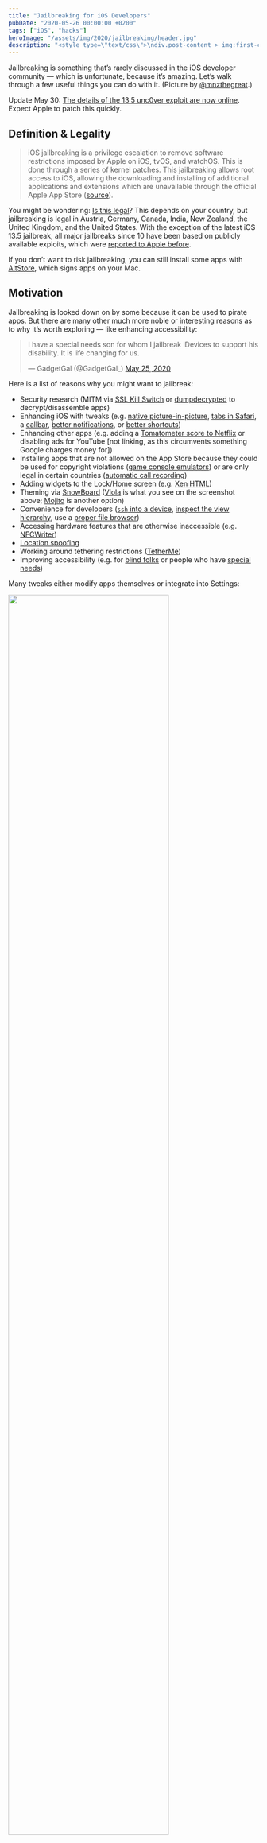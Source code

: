 ```yaml
---
title: "Jailbreaking for iOS Developers"
pubDate: "2020-05-26 00:00:00 +0200"
tags: ["iOS", "hacks"]
heroImage: "/assets/img/2020/jailbreaking/header.jpg"
description: "<style type=\"text/css\">\ndiv.post-content > img:first-child { width:50% !important; }\n</style>"
---
```


<style type="text/css">
div.post-content > img:first-child { width:50% !important; }
</style>

Jailbreaking is something that’s rarely discussed in the iOS developer community — which is unfortunate, because it’s amazing. Let’s walk through a few useful things you can do with it. (Picture by [@mnzthegreat](https://twitter.com/mnzthegreat/status/1264848209735585792).)

Update May 30: [The details of the 13.5 unc0ver exploit are now online](https://twitter.com/steipete/status/1266378266497044485?s=21). Expect Apple to patch this quickly.

## Definition & Legality

>iOS jailbreaking is a privilege escalation to remove software restrictions imposed by Apple on iOS, tvOS, and watchOS. This is done through a series of kernel patches. This jailbreaking allows root access to iOS, allowing the downloading and installing of additional applications and extensions which are unavailable through the official Apple App Store ([source](https://www.techacrobat.com/ios-12-4-unc0ver-jailbreak/)).

You might be wondering: [Is this legal](https://en.wikipedia.org/wiki/IOS_jailbreaking#Legality)? This depends on your country, but jailbreaking is legal in Austria, Germany, Canada, India, New Zealand, the United Kingdom, and the United States. With the exception of the latest iOS 13.5 jailbreak, all major jailbreaks since 10 have been based on publicly available exploits, which were [reported to Apple before](https://twitter.com/helthydriver/status/1265030817618767875?s=21).

If you don’t want to risk jailbreaking, you can still install some apps with [AltStore](https://altstore.io/), which signs apps on your Mac.

## Motivation

Jailbreaking is looked down on by some because it can be used to pirate apps. But there are many other much more noble or interesting reasons as to why it’s worth exploring — like enhancing accessibility:

<blockquote class="twitter-tweet" data-conversation="none"><p lang="en" dir="ltr">I have a special needs son for whom I jailbreak iDevices to support his disability. It is life changing for us.</p>&mdash; GadgetGal (@GadgetGal_) <a href="https://twitter.com/GadgetGal_/status/1264952195402723328?ref_src=twsrc%5Etfw">May 25, 2020</a></blockquote> <script async src="https://platform.twitter.com/widgets.js" charset="utf-8"></script>

Here is a list of reasons why you might want to jailbreak:

- Security research (MITM via [SSL Kill Switch](https://github.com/nabla-c0d3/ssl-kill-switch2) or [dumpdecrypted](https://github.com/stefanesser/dumpdecrypted) to decrypt/disassemble apps)
- Enhancing iOS with tweaks (e.g. [native picture-in-picture](https://repo.packix.com/package/codes.rambo.ipadify/), [tabs in Safari](https://repo.twickd.com/package/com.twickd.minazuki.safari-electro-2), a [callbar](https://www.idownloadblog.com/2019/03/06/callbar-xs-brings-everyones-favorite-phone-call-centric-jailbreak-tweak-to-ios-12/), [better notifications](https://www.idownloadblog.com/2019/02/25/notifica/), or [better shortcuts](http://cydia.saurik.com/package/com.ethanrdoesmc.truecuts/))
- Enhancing other apps (e.g. adding a [Tomatometer score to Netflix](https://repo.packix.com/package/org.packix.flixenhancer/) or disabling ads for YouTube [not linking, as this circumvents something Google charges money for])
- Installing apps that are not allowed on the App Store because they could be used for copyright violations ([game console emulators](https://tweak-box.com/delta/)) or are only legal in certain countries ([automatic call recording](http://ioscallrecorder.com/))
- Adding widgets to the Lock/Home screen (e.g. [Xen HTML](https://xenpublic.incendo.ws/))
- Theming via [SnowBoard](https://repo.packix.com/package/com.spark.snowboard/) ([Viola](https://repo.packix.com/package/com.bousrih.viola/) is what you see on the screenshot above; [Mojito](https://repo.packix.com/package/eu.bednarz.eyeris/) is another option)
- Convenience for developers ([`ssh` into a device](https://twitter.com/develobile/status/1264656302195818497?s=21), [inspect the view hierarchy](https://github.com/Flipboard/FLEX), use a [proper file browser](http://cydia.saurik.com/package/com.tigisoftware.filza/))
- Accessing hardware features that are otherwise inaccessible (e.g. [NFCWriter](http://cydia.saurik.com/package/net.limneos.nfcwriterx/))
- [Location spoofing](https://www.reddit.com/r/jailbreak/comments/dzdzgg/tutorial_nepetas_relocate_guide_on_1322/)
- Working around tethering restrictions ([TetherMe](http://cydia.saurik.com/package/net.tetherme.tetherme8/))
- Improving accessibility (e.g. for [blind folks](https://twitter.com/devinprater/status/1264962317609046017) or people who have [special needs](https://twitter.com/GadgetGal_/status/1264962311229333504?s=20))

Many tweaks either modify apps themselves or integrate into Settings:

<img src="/assets/img/2020/jailbreaking/settings.jpg" width="80%">

Beware: Some apps (like banking apps) might include a jailbreak detection and won’t work if they detect Cydia. However, this also can be circumvented with the right tweak.

## State of Jailbreaking

There has [never been a better time](https://www.wired.com/story/apple-ios-unc0ver-jailbreak/) for jailbreaking. From iOS 10–13, including the just-released iOS 13.5, almost every version can be hacked. This is also somewhat worrying, as exploits require security flaws, and we’re now at a stage where exploit platforms [aren’t paying for any additional exploits](https://9to5mac.com/2020/05/14/zerodium-has-too-many-ios-exploits/) because they already have [too many](https://twitter.com/cBekrar/status/1260543284008456192).

Reddit maintains [a great overview](https://www.reddit.com/r/jailbreak/wiki/escapeplan/guides/jailbreakcharts#wiki_ios13.x) of the current jailbreak availability situation ([this GSheet is even more detailed](https://docs.google.com/spreadsheets/u/2/d/11DABHIIqwYQKj1L83AK9ywk_hYMjEkcaxpIg6phbTf0/htmlview#gid=1014970938)). The two most interesting ones (as of May 2020) are:

- [checkra1n](https://checkra.in/), which uses the [Checkm8 exploit](https://arstechnica.com/information-technology/2019/09/developer-of-checkm8-explains-why-idevice-jailbreak-exploit-is-a-game-changer/), which is an unpatchable vulnerability in the iOS bootrom for all devices from A5–A11 (everything up to iPhone X)

- [unc0ver](https://unc0ver.dev/), a semi-untethered jailbreak using various hacks, just updated for iOS 13.5.

checkra1n is semi-tethered, while unc0ver is semi-untethered (see [types of jailbreaks](https://www.idownloadblog.com/2019/11/21/types-of-jailbreaks/)). You need to retrigger the jailbreak after a reboot to patch the kernel so that it can run unsigned code. I recommend using [AltStore](https://altstore.io/) to install the Jailbreak (see this [guide](https://www.idownloadblog.com/2020/02/16/how-to-unc0ver-altstore/)).

Both variants are stable and [don’t drain battery life](https://www.wired.com/story/apple-ios-unc0ver-jailbreak/) or prevent use of Apple services like iCloud, Apple Pay, or iMessage, as was the case with some earlier variants. Apple’s user data protections and sandbox security is preserved.

## Adding Repositories to Cydia

[Cydia](https://cydia-app.com/) is the oldest and most common alternative App Store for iOS. It’s automatically installed for most jailbreaks, and it has a convenient UI for the apt-get packager it comes with. In the past, you could also buy apps through Cydia, but nowadays, most apps are sold via third-party repositories. These offer free and paid apps (via PayPal or credit card) and can be easily added to Cydia. Below I’ve listed the ones I’d recommend:

- [Packix](https://repo.packix.com/)
- [Dynastic Repo](https://repo.dynastic.co/)
- [Twickd](https://repo.twickd.com/)
- [NSCake](http://nscake.github.io) (for FLEX)

Heads up: Cydia hosts many tweaks that are outdated and will not work on iOS 13. It’s best to check [/r/jailbreak](https://www.reddit.com/r/jailbreak/) or [iDownloadBlog](https://www.idownloadblog.com/tag/jailbreak/) to find tweaks that work.

If you’re looking for a modern replacement for Cydia, there are quite a few alternative package managers out there. I really liked [Zebra](https://getzbra.com/), and it’s also [open source](https://getzbra.com/).

## Preserve SHSH2 Blobs

A [SHSH blob](https://en.wikipedia.org/wiki/SHSH_blob) is a small piece of data that is part of Apple’s digital signature protocol for iOS restores and updates.

As of the time of writing this post, Apple signs iOS 13.4.1 and iOS 13.5, and you can expect 13.4.1 will be removed in a few days. With saving this blob, you can downgrade at any time without being dependent on Apple. 

![](/assets/img/2020/jailbreaking/blobsaver.png)

There are many ways to save these. I recommend [blobsaver](https://github.com/airsquared/blobsaver/releases), as it saves the blobs on disk instead of relying on cloud services. Tools like [futurerestore](https://github.com/tihmstar/futurerestore) can then be used to downgrade ([read more here](https://cellularnews.com/mobile-operating-systems/how-to-downgrade-ios-using-shsh2-blobs/)). Store them; you never know when they might come in handy.

With that out of the way, let’s explore all we can do with our new superpowers!

## SSL Kill Switch

[SSL Kill Switch 2](https://github.com/nabla-c0d3/ssl-kill-switch2) is a tweak to disable SSL certificate validation on a device. This is useful for seeing which data apps send via an MITM proxy such as [Charles](https://www.charlesproxy.com/). To use this, do the following:

- Install PreferenceLoader (dependency) and [Filza](https://filza.net/) (file browser) on Cydia.
- Download the [latest version from GitHub](https://github.com/nabla-c0d3/ssl-kill-switch2/releases) (deb file).
- Open Filza and navigate to `/private/var/mobile/Library/Mobile Documents/com~apple~CloudDocs/Downloads`.
- Open the downloaded `com.nablac0d3.sslkillswitch2_0.14.deb` (or similar) and press Install.
- Respring (Restart SpringBoard).
- Find SSL Kill Switch 2 in iOS Settings.

If you’re curious how this works on a technical level, here’s a [writeup for iOS 12](https://nabla-c0d3.github.io/blog/2019/05/18/ssl-kill-switch-for-ios12/). You can also just explore the [source on GitHub](https://github.com/nabla-c0d3/ssl-kill-switch2).

# FLEX In-App Debugging

[FLEX](https://github.com/Flipboard/FLEX) is an open source in-app debugging and exploration tool for iOS by [@NSExceptional](https://twitter.com/NSExceptional). It’s amazing what you can do with it. Want the weather background as your homescreen background? No problem.

{% twitter https://twitter.com/nsexceptional/status/1250353513923674114 %}

To install, download [FLEXing](http://cydia.saurik.com/package/com.pantsthief.flexing/), reboot your device, and then tap on the status bar to load FLEX. You can browse the classes and inspect the view hierarchy with a 3D debugger, similar to how you can with [Reveal](https://revealapp.com/). Here’s Spotify:

<img src="/assets/img/2020/jailbreaking/hierarchy-spotify.png" width="80%">

Of course, you can also [inspect apps written in SwiftUI](/assets/img/2020/jailbreaking/hierarchy-achelper.png), like the popular [ACHNBrowserUI](https://github.com/Dimillian/ACHNBrowserUI). Back in 2013, [I used Reveal for inspecting the view hierarchy of apps](http://petersteinberger.com/blog/2013/how-to-inspect-the-view-hierarchy-of-3rd-party-apps/), but it’s way more fun to play around on device.

## More Useful Cydia Apps & Tweaks

- [iPadify](https://repo.packix.com/package/codes.rambo.ipadify/) — install iPad-only apps such as Playgrounds, native picture-in-picture
- [Prysm](https://repo.packix.com/package/com.laughingquoll.prysm/) — a feature-rich control center for iOS
- [Reveal Loader](https://github.com/heardrwt/RevealLoader) — load Reveal to any app
- [TapTapFlip](https://repo.packix.com/package/com.cpdigitaldarkroom.taptapflip/) — double tap to flip the camera in the Camera app
- [Supercharge](https://www.supercharge.app/) — create simple tweaks on the device
- [Snapper 2](https://repo.packix.com/package/com.jontelang.snapper2.packix/) — crop screenshots before taking them
- [Frida](https://frida.re/docs/ios/) — a dynamic instrumentation / code injection toolkit
- [FrontCamUnmirror](http://cydia.saurik.com/package/com.sticktron.fcum/) — self explanatory
- [CopyLog](https://repo.packix.com/package/me.tomt000.copylog/) — a powerful clipboard history manager 
- [HomePlus](https://kubadownload.com/news/homeplus-tweak/) — a homescreen layout manager
- [FiveIconDock13](https://www.reddit.com/r/jailbreak/comments/e3d3pc/release_fiveicondock13_five_icons_on_your_dock/) — self explanatory
- [Springtomize 5](https://repo.packix.com/package/com.springtomize.st5/) — tweak the homescreen
- [TweakRestrictor](https://store.geometricsoftware.se/packages/se.geometric.tweakrestrictor) — disable tweaks for some apps, so as to not get banned (e.g. Snapchat)
- [Barmoji](https://github.com/CPDigitalDarkroom/Barmoji) and [DockX](https://kubadownload.com/news/dockx-tweak/) — add quick actions below the keyboard
- [Evil Scheme](https://repo.dynastic.co/package/evilscheme?refsrc=dynl) — change your default web browser, maps navigator, package manager, and more!

Many tweaks are also open source, which is a great opportunity to learn. Check out [FLEX](https://github.com/Flipboard/FLEX), [Sleeper](https://github.com/joshuaseltzer/Sleeper) (tweaks the stock iOS alarms app), [Open Source Tweaks](https://github.com/LacertosusRepo/Open-Source-Tweaks), or the collection at [iPhoneDevWiki](http://iphonedevwiki.net/index.php/Open_Source_Projects).

This is by no means a complete list. You can see [some](https://twitter.com/iM4CH3T3/status/1264797535316709377?s=20) [inspiration](https://twitter.com/AvimanyuRoy3/status/1264346815165431809) here. Thanks to [everyone who responded to](https://twitter.com/steipete/status/1264893805700026373?s=21) my tweet to help me collect these gems. Know a tweak I absolutely need to mention? [Hit me up on Twitter](https://twitter.com/steipete)!